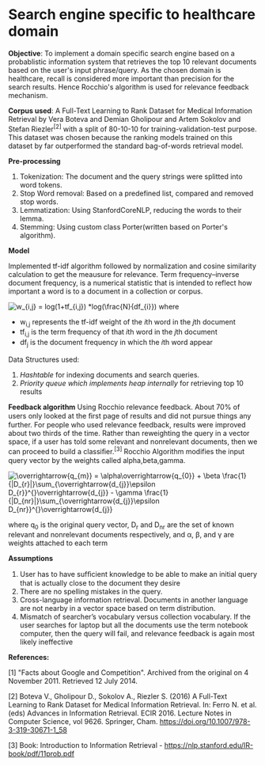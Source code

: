 # Search engine specific to  healthcare domain

**Objective**: To implement a domain specific search engine based on a probablistic information system that retrieves the top 10 relevant documents based on the user's input phrase/query. As the chosen domain is healthcare, recall is considered more important than precision for the search results. Hence Rocchio's algorithm is used for relevance feedback mechanism.

**Corpus used**: A Full-Text Learning to Rank Dataset for Medical Information Retrieval by Vera Boteva and Demian Gholipour and Artem Sokolov and Stefan Riezler<sup>[2]</sup> with a split of 80-10-10 for training-validation-test purpose. This dataset was chosen because the ranking models trained on this dataset by far outperformed the standard bag-of-words retrieval model. 

**Pre-processing**
1. Tokenization: The document and the query strings were splitted into word tokens. 
2. Stop Word removal: Based on a predefined list, compared and removed stop words.
3. Lemmatization: Using StanfordCoreNLP, reducing the words to their lemma.
4. Stemming: Using custom class Porter(written based on Porter's algorithm).

**Model**

Implemented tf-idf algorithm followed by normalization and cosine similarity calculation to get the meausure for relevance.
Term frequency–inverse document frequency, is a numerical statistic that is intended to reflect how important a word is to a document in a collection or corpus. 

<img src="https://latex.codecogs.com/gif.latex?w_{i,j}&space;=&space;log(1&plus;tf_{i,j})&space;*log(\frac{N}{df_{i}})" title="w_{i,j} = log(1+tf_{i,j}) *log(\frac{N}{df_{i}})" />
where 

  - w<sub>i,j</sub> represents the tf-idf weight of the *i*th word in the *j*th document
  - tf<sub>i,j</sub> is the term frequency of that *i*th word in the *j*th document
  - df<sub>j</sub> is the document frequency in which the *i*th word appear

Data Structures used:
1. *Hashtable* for indexing documents and search queries.
2. *Priority queue which implements heap internally* for retrieving top 10 results

 **Feedback algorithm** Using Rocchio relevance feedback.
 About 70% of users only looked at the ﬁrst page of results and did not pursue things any further. For people who used relevance feedback, results were improved about two thirds of the time. Rather than reweighting the query in a vector space, if a user has told some relevant and nonrelevant documents, then we can proceed to build a classiﬁer.<sup>[3]</sup> Rocchio Algorithm modifies the input query vector by the weights called alpha,beta,gamma.

<img src="https://latex.codecogs.com/gif.latex?\overrightarrow{q_{m}}&space;=&space;\alpha\overrightarrow{q_{0}}&space;&plus;&space;\beta&space;\frac{1}{|D_{r}|}\sum_{\overrightarrow{d_{j}}\epsilon&space;D_{r}}^{}\overrightarrow{d_{j}}&space;-&space;\gamma&space;\frac{1}{|D_{nr}|}\sum_{\overrightarrow{d_{j}}\epsilon&space;D_{nr}}^{}\overrightarrow{d_{j}}" title="\overrightarrow{q_{m}} = \alpha\overrightarrow{q_{0}} + \beta \frac{1}{|D_{r}|}\sum_{\overrightarrow{d_{j}}\epsilon D_{r}}^{}\overrightarrow{d_{j}} - \gamma \frac{1}{|D_{nr}|}\sum_{\overrightarrow{d_{j}}\epsilon D_{nr}}^{}\overrightarrow{d_{j}}" 
/>

where q<sub>0</sub> is the original query vector, D<sub>r</sub> and D<sub>nr</sub> are the set of known relevant and nonrelevant documents respectively, and α, β, and γ are weights attached to each term

**Assumptions**
1. User has to have sufﬁcient knowledge to be able to make an initial query that is actually close to the document they desire
2. There are no spelling mistakes in the query.
3. Cross-language information retrieval. Documents in another language are not nearby in a vector space based on term distribution.
4. Mismatch of searcher’s vocabulary versus collection vocabulary. If the user searches for laptop but all the documents use the term notebook computer, then the query will fail, and relevance feedback is again most likely ineffective




**References:**

[1] "Facts about Google and Competition". Archived from the original on 4 November 2011. Retrieved 12 July 2014.

[2] Boteva V., Gholipour D., Sokolov A., Riezler S. (2016) A Full-Text Learning to Rank Dataset for Medical Information Retrieval. In: Ferro N. et al. (eds) Advances in Information Retrieval. ECIR 2016. Lecture Notes in Computer Science, vol 9626. Springer, Cham. https://doi.org/10.1007/978-3-319-30671-1_58

[3] Book: Introduction to Information Retrieval - https://nlp.stanford.edu/IR-book/pdf/11prob.pdf

